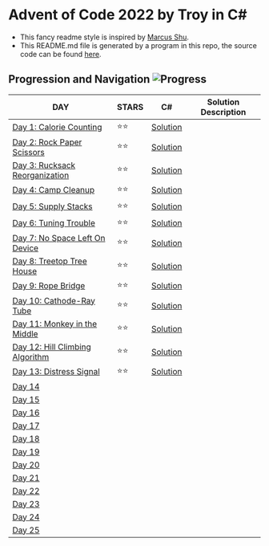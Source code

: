 # Advent of Code 2022 by Troy in C#
- This fancy readme style is inspired by [Marcus Shu](https://github.com/shulkx/advent-of-code/tree/main/adventofcode2022).
- This README.md file is generated by a program in this repo, the source code can be found [here](./README.md-Updater/Program.cs).

## Progression and Navigation    ![Progress](https://progress-bar.dev/13/?scale=25&title=Days&width=240&suffix=/25)

| DAY                                                          | STARS | C#                            | Solution Description |
| ------------------------------------------------------------ | ----- | ----------------------------- | -------------------- |
| [Day 1: Calorie Counting](https://adventofcode.com/2022/day/1)             | ⭐️⭐️ | [Solution](./Day_01/Day_1_Calorie_Counting.cs)              |                      |
| [Day 2: Rock Paper Scissors](https://adventofcode.com/2022/day/2)          | ⭐️⭐️ | [Solution](./Day_02/Day_2_Rock_Paper_Scissors.cs)           |                      |
| [Day 3: Rucksack Reorganization](https://adventofcode.com/2022/day/3)      | ⭐️⭐️ | [Solution](./Day_03/Day_3_Rucksack_Reorganization.cs)       |                      |
| [Day 4: Camp Cleanup](https://adventofcode.com/2022/day/4)                 | ⭐️⭐️ | [Solution](./Day_04/Day_4_Camp_Cleanup.cs)                  |                      |
| [Day 5: Supply Stacks](https://adventofcode.com/2022/day/5)                | ⭐️⭐️ | [Solution](./Day_05/Day_5_Supply_Stacks.cs)                 |                      |
| [Day 6: Tuning Trouble](https://adventofcode.com/2022/day/6)               | ⭐️⭐️ | [Solution](./Day_06/Day_6_Tuning_Trouble.cs)                |                      |
| [Day 7: No Space Left On Device](https://adventofcode.com/2022/day/7)      | ⭐️⭐️ | [Solution](./Day_07/Day_7.cs)                               |                      |
| [Day 8: Treetop Tree House](https://adventofcode.com/2022/day/8)           | ⭐️⭐️ | [Solution](./Day_08/Day_8.cs)                               |                      |
| [Day 9: Rope Bridge](https://adventofcode.com/2022/day/9)                  | ⭐️⭐️ | [Solution](./Day_09/Day_9.cs)                               |                      |
| [Day 10: Cathode-Ray Tube](https://adventofcode.com/2022/day/10)           | ⭐️⭐️ | [Solution](./Day_10/Day_10.cs)                              |                      |
| [Day 11: Monkey in the Middle](https://adventofcode.com/2022/day/11)       | ⭐️⭐️ | [Solution](./Day_11/Day_11.cs)                              |                      |
| [Day 12: Hill Climbing Algorithm](https://adventofcode.com/2022/day/12)    | ⭐️⭐️ | [Solution](./Day_12/Day_12.cs)                              |                      |
| [Day 13: Distress Signal](https://adventofcode.com/2022/day/13)            | ⭐️⭐️ | [Solution](./Day_13/Day_13.cs)                              |                      |
| [Day 14](https://adventofcode.com/2022/day/14)              |       |                               |                      |
| [Day 15](https://adventofcode.com/2022/day/15)              |       |                               |                      |
| [Day 16](https://adventofcode.com/2022/day/16)              |       |                               |                      |
| [Day 17](https://adventofcode.com/2022/day/17)              |       |                               |                      |
| [Day 18](https://adventofcode.com/2022/day/18)              |       |                               |                      |
| [Day 19](https://adventofcode.com/2022/day/19)              |       |                               |                      |
| [Day 20](https://adventofcode.com/2022/day/20)              |       |                               |                      |
| [Day 21](https://adventofcode.com/2022/day/21)              |       |                               |                      |
| [Day 22](https://adventofcode.com/2022/day/22)              |       |                               |                      |
| [Day 23](https://adventofcode.com/2022/day/23)              |       |                               |                      |
| [Day 24](https://adventofcode.com/2022/day/24)              |       |                               |                      |
| [Day 25](https://adventofcode.com/2022/day/25)              |       |                               |                      |
